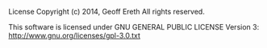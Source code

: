 License
Copyright (c) 2014, Geoff Ereth All rights reserved.

This software is licensed under GNU GENERAL PUBLIC LICENSE Version 3: http://www.gnu.org/licenses/gpl-3.0.txt
